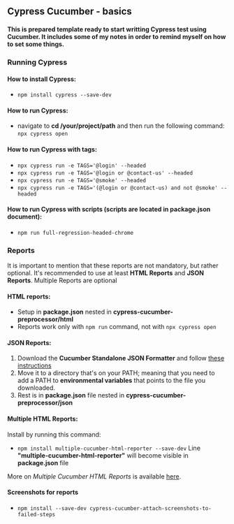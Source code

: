 ## Cypress Cucumber - basics

#### This is prepared template ready to start writting Cypress test using Cucumber. It includes some of my notes in order to remind myself on how to set some things.


### Running Cypress

#### How to install Cypress:
- `npm install cypress --save-dev`

#### How to run Cypress:
- navigate to **cd /your/project/path** and then run the following command:
`npx cypress open`

#### How to run Cypress with tags:
- `npx cypress run -e TAGS='@login' --headed`
- `npx cypress run -e TAGS='@login or @contact-us' --headed`
- `npx cypress run -e TAGS='@smoke' --headed`
- `npx cypress run -e TAGS='(@login or @contact-us) and not @smoke' --headed`

#### How to run Cypress with scripts (scripts are located in package.json document):
- `npm run full-regression-headed-chrome`


### Reports
It is important to mention that these reports are not mandatory, but rather optional. It's recommended to use at least **HTML Reports** and **JSON Reports**.  Multiple Reports are optional

#### HTML reports:
- Setup in **package.json** nested in **cypress-cucumber-preprocessor/html**
- Reports work only with `npm run` command, not with `npx cypress open`

#### JSON Reports:
1. Download the **Cucumber Standalone JSON Formatter** and follow [these instructions](https://github.com/cucumber/json-formatter?tab=readme-ov-file#readme)
2. Move it to a directory that's on your PATH; meaning that you need to add a PATH to **environmental variables** that points to the file you downloaded.
3. Rest is in **package.json** file nested in **cypress-cucumber-preprocessor/json**

#### Multiple HTML Reports:
Install by running this command:
- `npm install multiple-cucumber-html-reporter --save-dev`
Line **"multiple-cucumber-html-reporter"** will become visible in **package.json** file

More on *Multiple Cucumber HTML Reports* is available [here](https://www.npmjs.com/package/multiple-cucumber-html-reporter).

#### Screenshots for reports
- `npm install --save-dev cypress-cucumber-attach-screenshots-to-failed-steps`